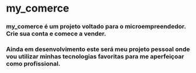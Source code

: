 # **my_comerce**
### my_comerce é um projeto voltado para o microempreendedor. Crie sua conta e comece a vender.
### Ainda em desenvolvimento este será meu projeto pessoal onde vou utilizar minhas tecnologias favoritas para me aperfeiçoar como profissional.
